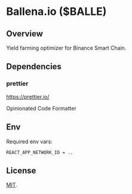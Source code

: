 # Ballena.io (\$BALLE)

## Overview

Yield farming optimizer for Binance Smart Chain.

## Dependencies

### prettier

https://prettier.io/

Opinionated Code Formatter

## Env

Required env vars:

```
REACT_APP_NETWORK_ID = ..
```

## License

[MIT](LICENSE).
